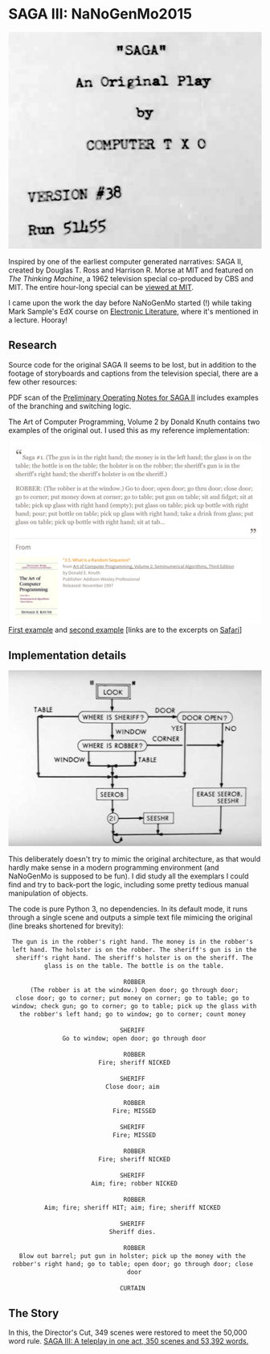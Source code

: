 SAGA III: NaNoGenMo2015
=======================

![Page](images/saga-title.png)

Inspired by one of the earliest computer generated narratives: SAGA II, created by
Douglas T. Ross and Harrison R. Morse at MIT and featured on _The Thinking Machine_,
a 1962 television special co-produced by CBS and MIT. The entire hour-long
special can be <a href="http://video.mit.edu/watch/the-thinking-machine-1961-mit-centennial-film-6712/">viewed at MIT</a>.

I came upon the work the day before NaNoGenMo started (!) while taking Mark Sample's EdX course on <a href="https://www.edx.org/course/electronic-literature-davidsonx-d004x">Electronic Literature</a>, where it's mentioned in a lecture. Hooray!

Research
--------------

Source code for the original SAGA II seems to be lost, but in addition to the
footage of storyboards and captions from the television special, there are a few
other resources:

PDF scan of the <a href="http://bitsavers.trailing-edge.com/pdf/mit/tx-0/memos/Morse_SAGAII_Oct60.pdf">Preliminary Operating Notes for SAGA II</a>
includes examples of the branching and switching logic.

The Art of Computer Programming, Volume 2 by Donald Knuth contains two examples of
the original out. I used this as my reference implementation:

![Page](images/knuth-quote.png)
<a href="https://www.safaribooksonline.com/a/art-of-computer/514751/">First example</a> and <a href="https://www.safaribooksonline.com/a/art-of-computer/514752/">second example</a> [links are to the excerpts on <a href="https://www.safaribooksonline.com/">Safari</a>]

Implementation details
----------------

![Page](images/look-detail.png)

This deliberately doesn't try to mimic the original architecture, as that
would hardly make sense in a modern programming environment (and NaNoGenMo
is supposed to be fun). I did study all the exemplars I could find and
try to back-port the logic, including some pretty tedious manual
manipulation of objects.

The code is pure Python 3, no dependencies. In its default mode, it runs
through a single scene and outputs a simple text file mimicing the original
(line breaks shortened for brevity):

```
 The gun is in the robber's right hand. The money is in the robber's
 left hand. The holster is on the robber. The sheriff's gun is in the
  sheriff's right hand. The sheriff's holster is on the sheriff. The
          glass is on the table. The bottle is on the table.

                                ROBBER
      (The robber is at the window.) Open door; go through door;
  close door; go to corner; put money on corner; go to table; go to
 window; check gun; go to corner; go to table; pick up the glass with
   the robber's left hand; go to window; go to corner; count money

                               SHERIFF
               Go to window; open door; go through door

                                ROBBER
                         Fire; sheriff NICKED

                               SHERIFF
                           Close door; aim

                                ROBBER
                             Fire; MISSED

                               SHERIFF
                             Fire; MISSED

                                ROBBER
                         Fire; sheriff NICKED

                               SHERIFF
                       Aim; fire; robber NICKED

                                ROBBER
          Aim; fire; sheriff HIT; aim; fire; sheriff NICKED

                               SHERIFF
                            Sheriff dies.

                                ROBBER
   Blow out barrel; put gun in holster; pick up the money with the
 robber's right hand; go to table; open door; go through door; close
                                 door

                               CURTAIN
```

The Story
---------

In this, the Director's Cut, 349 scenes were restored to meet the 50,000 word rule. <a href="sage-3.txt">SAGA III: A teleplay in one act, 350 scenes and 53,392 words.</a>
